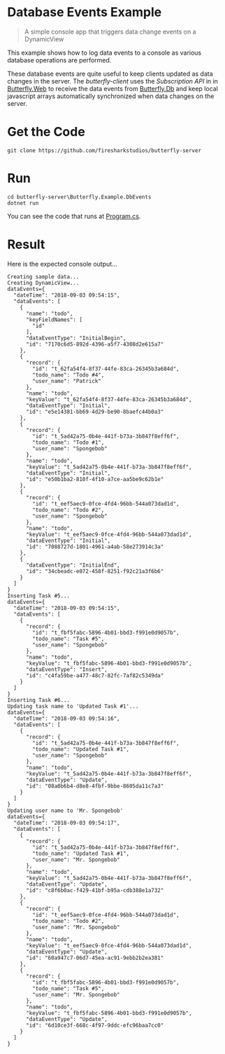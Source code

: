 # Database Events Example

> A simple console app that triggers data change events on a DynamicView

This example shows how to log data events to a console
as various database operations are performed.

These database events are quite useful to keep clients updated as data changes in the server. The *butterfly-client*
uses the *Subscription API* in in [Butterfly.Web](https://github.com/firesharkstudios/butterfly-web) to receive the data events from [Butterfly.Db](https://github.com/firesharkstudios/butterfly-db) and keep
local javascript arrays automatically synchronized when data changes on the server.


# Get the Code

```
git clone https://github.com/firesharkstudios/butterfly-server
```

# Run

```
cd butterfly-server\Butterfly.Example.DbEvents
dotnet run
```

You can see the code that runs at [Program.cs](https://github.com/firesharkstudios/butterfly-server/blob/master/Butterfly.Example.DbEvents/Program.cs).

# Result

Here is the expected console output...

```
Creating sample data...
Creating DynamicView...
dataEvents={
  "dateTime": "2018-09-03 09:54:15",
  "dataEvents": [
    {
      "name": "todo",
      "keyFieldNames": [
        "id"
      ],
      "dataEventType": "InitialBegin",
      "id": "7170c6d5-892d-4396-a5f7-4308d2e615a7"
    },
    {
      "record": {
        "id": "t_62fa54f4-8f37-44fe-83ca-26345b3a684d",
        "todo_name": "Todo #4",
        "user_name": "Patrick"
      },
      "name": "todo",
      "keyValue": "t_62fa54f4-8f37-44fe-83ca-26345b3a684d",
      "dataEventType": "Initial",
      "id": "e5e14381-bb69-4d29-be90-8baefc44b0a3"
    },
    {
      "record": {
        "id": "t_5ad42a75-0b4e-441f-b73a-3b847f8eff6f",
        "todo_name": "Todo #1",
        "user_name": "Spongebob"
      },
      "name": "todo",
      "keyValue": "t_5ad42a75-0b4e-441f-b73a-3b847f8eff6f",
      "dataEventType": "Initial",
      "id": "e50b1ba2-810f-4f10-a7ce-aa5be9c62b1e"
    },
    {
      "record": {
        "id": "t_eef5aec9-0fce-4fd4-96bb-544a073dad1d",
        "todo_name": "Todo #2",
        "user_name": "Spongebob"
      },
      "name": "todo",
      "keyValue": "t_eef5aec9-0fce-4fd4-96bb-544a073dad1d",
      "dataEventType": "Initial",
      "id": "7088727d-1801-4961-a4ab-58e273914c3a"
    },
    {
      "dataEventType": "InitialEnd",
      "id": "34cbeadc-e072-458f-8251-f92c21a3f6b6"
    }
  ]
}
Inserting Task #5...
dataEvents={
  "dateTime": "2018-09-03 09:54:15",
  "dataEvents": [
    {
      "record": {
        "id": "t_fbf5fabc-5896-4b01-bbd3-f991e0d9057b",
        "todo_name": "Task #5",
        "user_name": "Spongebob"
      },
      "name": "todo",
      "keyValue": "t_fbf5fabc-5896-4b01-bbd3-f991e0d9057b",
      "dataEventType": "Insert",
      "id": "c4fa59be-a477-48c7-82fc-7af82c5349da"
    }
  ]
}
Inserting Task #6...
Updating task name to 'Updated Task #1'...
dataEvents={
  "dateTime": "2018-09-03 09:54:16",
  "dataEvents": [
    {
      "record": {
        "id": "t_5ad42a75-0b4e-441f-b73a-3b847f8eff6f",
        "todo_name": "Updated Task #1",
        "user_name": "Spongebob"
      },
      "name": "todo",
      "keyValue": "t_5ad42a75-0b4e-441f-b73a-3b847f8eff6f",
      "dataEventType": "Update",
      "id": "08a0b6b4-d8e8-4fbf-9bbe-8605da11c7a3"
    }
  ]
}
Updating user name to 'Mr. Spongebob'
dataEvents={
  "dateTime": "2018-09-03 09:54:17",
  "dataEvents": [
    {
      "record": {
        "id": "t_5ad42a75-0b4e-441f-b73a-3b847f8eff6f",
        "todo_name": "Updated Task #1",
        "user_name": "Mr. Spongebob"
      },
      "name": "todo",
      "keyValue": "t_5ad42a75-0b4e-441f-b73a-3b847f8eff6f",
      "dataEventType": "Update",
      "id": "c8f6b0ac-f429-41bf-b95a-cdb388e1a732"
    },
    {
      "record": {
        "id": "t_eef5aec9-0fce-4fd4-96bb-544a073dad1d",
        "todo_name": "Todo #2",
        "user_name": "Mr. Spongebob"
      },
      "name": "todo",
      "keyValue": "t_eef5aec9-0fce-4fd4-96bb-544a073dad1d",
      "dataEventType": "Update",
      "id": "60a947c7-06d7-45ea-ac91-9ebb2b2ea381"
    },
    {
      "record": {
        "id": "t_fbf5fabc-5896-4b01-bbd3-f991e0d9057b",
        "todo_name": "Task #5",
        "user_name": "Mr. Spongebob"
      },
      "name": "todo",
      "keyValue": "t_fbf5fabc-5896-4b01-bbd3-f991e0d9057b",
      "dataEventType": "Update",
      "id": "6d10ce3f-668c-4f97-9ddc-efc96baa7cc0"
    }
  ]
}
```